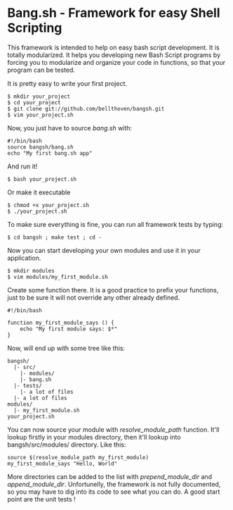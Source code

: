 Bang.sh - Framework for easy Shell Scripting
============================================

This framework is intended to help on easy bash script development. It is totally modularized.
It helps you developing new Bash Script programs by forcing you to modularize and organize
your code in functions, so that your program can be tested.

It is pretty easy to write your first project.

    $ mkdir your_project
	$ cd your_project
	$ git clone git://github.com/bellthoven/bangsh.git
	$ vim your_project.sh

Now, you just have to source *bang.sh* with:

    #!/bin/bash
	source bangsh/bang.sh
    echo "My first bang.sh app"

And run it!

    $ bash your_project.sh

Or make it executable

	$ chmod +x your_project.sh
	$ ./your_project.sh

To make sure everything is fine, you can run all framework tests by typing:

    $ cd bangsh ; make test ; cd -

Now you can start developing your own modules and use it in your application.

    $ mkdir modules
	$ vim modules/my_first_module.sh

Create some function there. It is a good practice to prefix your functions, just to be sure
it will not override any other already defined.

    #!/bin/bash

	function my_first_module_says () {
		echo "My first module says: $*"
	}

Now, will end up with some tree like this:

    bangsh/
	  |- src/
	    |- modules/
		|- bang.sh
	  |- tests/
	    |- a lot of files
	  |- a lot of files
	modules/
	  |- my_first_module.sh
	your_project.sh

You can now source your module with *resolve_module_path* function. It'll lookup firstly in your modules directory,
then it'll lookup into bangsh/src/modules/ directory. Like this:

    source $(resolve_module_path my_first_module)
	my_first_module_says "Hello, World"

More directories can be added to the list with
*prepend_module_dir* and *append_module_dir*. Unfortunelly, the framework is not fully documented, so you may have
to dig into its code to see what you can do. A good start point are the unit tests !
